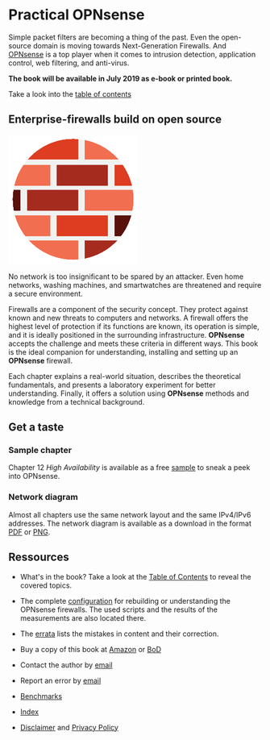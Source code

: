 # Practical OPNsense

Simple packet filters are becoming a thing of the past. Even the open-source domain is moving towards Next-Generation Firewalls. And [OPNsense](https://opnsense.org/) is a top player when it comes to intrusion detection, application control, web filtering, and anti-virus.

__The book will be available in July 2019 as e-book or printed book.__

Take a look into the [table of contents](Table_of_contents.md)


## Enterprise-firewalls build on open source

![Cover image](images/brickwall_256px.png)

No network is too insignificant to be spared by an attacker. Even home networks, washing machines, and smartwatches are threatened and require a secure environment.

Firewalls are a component of the security concept. They protect against known and new threats to computers and networks. A firewall offers the highest level of protection if its functions are known, its operation is simple, and it is ideally positioned in the surrounding infrastructure. __OPNsense__ accepts the challenge and meets these criteria in different ways. This book is the ideal companion for understanding, installing and setting up an __OPNsense__ firewall.

Each chapter explains a real-world situation, describes the theoretical fundamentals, and presents a laboratory experiment for better understanding. Finally, it offers a solution using __OPNsense__ methods and knowledge from a technical background.


## Get a taste

### Sample chapter
Chapter 12 _High Availability_ is available as a free [sample](sample_12carp.pdf) to sneak a peek into OPNsense.

### Network diagram
Almost all chapters use the same network layout and the same IPv4/IPv6 addresses. The network diagram is available as a download in the format [PDF](network_diagram.pdf) or [PNG](network_diagram.png).


## Ressources

* What's in the book? Take a look at the [Table of Contents](Table_of_contents.md) to reveal the covered topics.

* The complete [configuration](chapter/) for rebuilding or understanding the OPNsense firewalls. The used scripts and the results of the measurements are also located there.

* The [errata](errata.pdf) lists the mistakes in content and their correction.

* Buy a copy of this book at [Amazon](https://www.amazon.de/) or [BoD](https://www.bod.de/buchshop/)

* Contact the author by [email](mailto:practical.opnsense@gmail.com)

* Report an error by [email](mailto:practical.opnsense@gmail.com?subject=Error)

* [Benchmarks](chapter/20)

* [Index](Index.pdf)

* [Disclaimer](disclaimer.md) and [Privacy Policy](privacy-policy-en.md)
